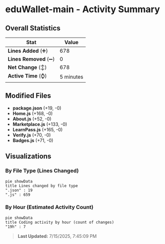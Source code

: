 # eduWallet-main - Activity Summary 

## Overall Statistics

| Stat                   | Value                                                             |
| ---------------------- | ----------------------------------------------------------------- |
| **Lines Added** (➕)   | 678                                          |
| **Lines Removed** (➖) | 0                                        |
| **Net Change** (↕)    | 678                |
| **Active Time** (⌚)   | 5 minutes |


## Modified Files
- **package.json** (+19, -0)
- **Home.js** (+168, -0)
- **About.js** (+52, -0)
- **Marketplace.js** (+133, -0)
- **LearnPass.js** (+165, -0)
- **Verify.js** (+70, -0)
- **Badges.js** (+71, -0)

## Visualizations

### By File Type (Lines Changed)

```mermaid
pie showData
title Lines changed by file type
".json" : 19
".js" : 659
```

### By Hour (Estimated Activity Count)

```mermaid
pie showData
title Coding activity by hour (count of changes)
"19h" : 7
```


> **Last Updated:** 7/15/2025, 7:45:09 PM